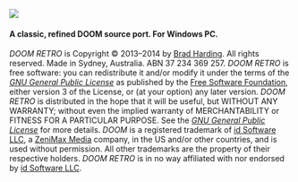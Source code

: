 ![](http://1.bp.blogspot.com/-XcEjTtLugTQ/Uwey9Mms14I/AAAAAAAAEno/Z9_8h5mzHH4/s1600/title.png)

#### A classic, refined DOOM source port. For Windows PC.

*DOOM RETRO* is Copyright &copy; 2013&ndash;2014 by [Brad Harding](mailto:brad@doomretro.com). All rights reserved. Made in Sydney, Australia. ABN 37 234 369 257. *DOOM RETRO* is free software: you can redistribute it and/or modify it under the terms of the [*GNU General Public License*](http://www.gnu.org/licenses/gpl.html) as published by the [Free Software Foundation](http://www.fsf.org/), either version 3 of the License, or (at your option) any later version. *DOOM RETRO* is distributed in the hope that it will be useful, but WITHOUT ANY WARRANTY; without even the implied warranty of
MERCHANTABILITY or FITNESS FOR A PARTICULAR PURPOSE. See the [*GNU General Public License*](http://www.gnu.org/licenses/gpl.html) for more details. *DOOM* is a registered trademark of [id Software LLC](http://www.idsoftware.com), a [ZeniMax Media](http://www.zenimax.com/) company, in the US and/or other countries, and is used without permission. All other trademarks are the property of their respective holders. *DOOM RETRO* is in no way affiliated with nor endorsed by [id Software LLC](http://www.idsoftware.com).
